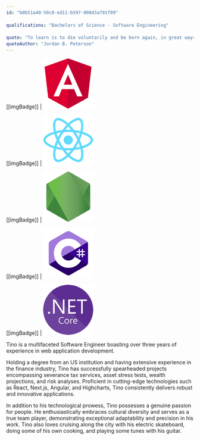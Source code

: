 ```yaml
---
id: "b0b51a40-50c8-ed11-b597-000d3a791f89"

qualifications: "Bachelors of Science - Software Engineering"

quote: "To learn is to die voluntarily and be born again, in great ways and small."
quoteAuthor: "Jordan B. Peterson"
---
```


[[imgBadge]]
| ![Angular](../badges/Developer-angular.png)

[[imgBadge]]
| ![ReactJS](../badges/Developer-react.png)

[[imgBadge]]
| ![NodeJS](../badges/Developer-node-js.png)

[[imgBadge]]
| ![CSharp](../badges/Developer-c-sharp.png)

[[imgBadge]]
| ![.NET Core](../badges/Developer-dotnet-core.png)

Tino is a multifaceted Software Engineer boasting over three years of experience in web application development.

Holding a degree from an US institution and having extensive experience in the finance industry, Tino has successfully spearheaded projects encompassing severance tax services, asset stress tests, wealth projections, and risk analyses. Proficient in cutting-edge technologies such as React, Next.js, Angular, and Highcharts, Tino consistently delivers robust and innovative applications.

In addition to his technological prowess, Tino possesses a genuine passion for people. He enthusiastically embraces cultural diversity and serves as a true team player, demonstrating exceptional adaptability and precision in his work. Tino also loves cruising along the city with his electric skateboard, doing some of his own cooking, and playing some tunes with his guitar.
